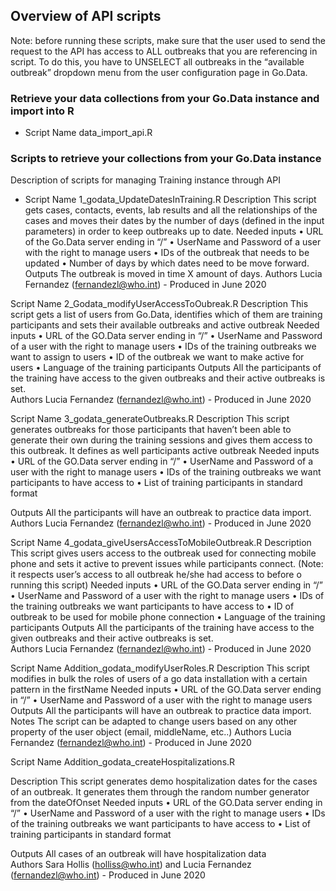 ## Overview of API scripts
Note: before running these scripts, make sure that the user used to send the request to the API has access to ALL outbreaks that you are referencing in script. To do this, you have to UNSELECT all outbreaks in the “available outbreak” dropdown menu from the user configuration page in Go.Data.

### Retrieve your data collections from your Go.Data instance and import into R
- Script Name	data_import_api.R

### Scripts to retrieve your collections from your Go.Data instance
Description of scripts for managing Training instance through API


- Script Name	1_godata_UpdateDatesInTraining.R
Description	This script gets cases, contacts, events, lab results and all the relationships of the cases and moves their dates by the number of days (defined in the input parameters) in order to keep outbreaks up to date. 
Needed inputs	•	URL of the Go.Data server ending in “/”
•	UserName and Password of a user with the right to manage users
•	IDs of the outbreak that needs to be updated
•	Number of days by which dates need to be move forward.
Outputs	The outbreak is moved in time X amount of days.
Authors	Lucia Fernandez (fernandezl@who.int) - Produced in June 2020


Script Name	2_Godata_modifyUserAccessToOubreak.R
Description	This script gets a list of users from Go.Data, identifies which of them are training participants and sets their available outbreaks and active outbreak
Needed inputs	•	URL of the GO.Data server ending in “/”
•	UserName and Password of a user with the right to manage users
•	IDs of the training outbreaks we want to assign to users
•	 ID of the outbreak we want to make active for users
•	Language of the training participants
Outputs	All the participants of the training have access to the given outbreaks and their active outbreaks is set.  
Authors	Lucia Fernandez (fernandezl@who.int) - Produced in June 2020


Script Name	3_godata_generateOutbreaks.R
Description	This script generates outbreaks for those participants that haven’t been able to generate their own during the training sessions and gives them access to this outbreak. It defines as well participants active outbreak
Needed inputs	•	URL of the GO.Data server ending in “/”
•	UserName and Password of a user with the right to manage users
•	IDs of the training outbreaks we want participants to have access to
•	List of training participants in standard format

Outputs	All the participants will have an outbreak to practice data import.  
Authors	Lucia Fernandez (fernandezl@who.int) - Produced in June 2020


Script Name	4_godata_giveUsersAccessToMobileOutbreak.R
Description	This script gives users access to the outbreak used for connecting mobile phone and sets it active to prevent issues while participants connect. (Note: it respects user’s access to all outbreak he/she had access to before o running this script)
Needed inputs	•	URL of the GO.Data server ending in “/”
•	UserName and Password of a user with the right to manage users
•	IDs of the training outbreaks we want participants to have access to
•	ID of outbreak to be used for mobile phone connection
•	Language of the training participants
Outputs	All the participants of the training have access to the given outbreaks and their active outbreaks is set.  
Authors	Lucia Fernandez (fernandezl@who.int) - Produced in June 2020


Script Name	Addition_godata_modifyUserRoles.R
Description	This script modifies in bulk the roles of users of a go data installation with a certain pattern in the firstName
Needed inputs	•	URL of the GO.Data server ending in “/”
•	UserName and Password of a user with the right to manage users
Outputs	All the participants will have an outbreak to practice data import.  
Notes	The script can be adapted to change users based on any other property of the user object (email, middleName, etc..)
Authors	Lucia Fernandez (fernandezl@who.int) - Produced in June 2020


Script Name	Addition_godata_createHospitalizations.R

Description	This script generates demo hospitalization dates for the cases of an outbreak. It generates them through the random number generator from the dateOfOnset
Needed inputs	•	URL of the GO.Data server ending in “/”
•	UserName and Password of a user with the right to manage users
•	IDs of the training outbreaks we want participants to have access to
•	List of training participants in standard format

Outputs	All cases of an outbreak will have hospitalization data  
Authors
Sara Hollis (holliss@who.int) and Lucia Fernandez (fernandezl@who.int) - Produced in June 2020



